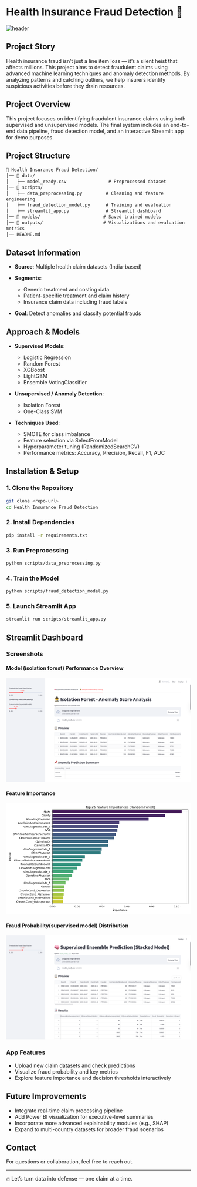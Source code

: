 # Health Insurance Fraud Detection 🚨

![header](/outputs/2.png)

## Project Story

Health insurance fraud isn’t just a line item loss — it’s a silent heist that affects millions. This project aims to detect fraudulent claims using advanced machine learning techniques and anomaly detection methods. By analyzing patterns and catching outliers, we help insurers identify suspicious activities before they drain resources.

## Project Overview

This project focuses on identifying fraudulent insurance claims using both supervised and unsupervised models. The final system includes an end-to-end data pipeline, fraud detection model, and an interactive Streamlit app for demo purposes.

## Project Structure

```
📁 Health Insurance Fraud Detection/
│── 📂 data/
│   ├── model_ready.csv                # Preprocessed dataset
│── 📂 scripts/
│   ├── data_preprocessing.py         # Cleaning and feature engineering
│   ├── fraud_detection_model.py      # Training and evaluation
│   ├── streamlit_app.py              # Streamlit dashboard
│── 📂 models/                        # Saved trained models
│── 📂 outputs/                       # Visualizations and evaluation metrics
│── README.md
```

## Dataset Information

- **Source**: Multiple health claim datasets (India-based)
- **Segments**:

  - Generic treatment and costing data
  - Patient-specific treatment and claim history
  - Insurance claim data including fraud labels

- **Goal**: Detect anomalies and classify potential frauds

## Approach & Models

- **Supervised Models**:

  - Logistic Regression
  - Random Forest
  - XGBoost
  - LightGBM
  - Ensemble VotingClassifier

- **Unsupervised / Anomaly Detection**:

  - Isolation Forest
  - One-Class SVM

- **Techniques Used**:

  - SMOTE for class imbalance
  - Feature selection via SelectFromModel
  - Hyperparameter tuning (RandomizedSearchCV)
  - Performance metrics: Accuracy, Precision, Recall, F1, AUC

## Installation & Setup

### 1. Clone the Repository

```bash
git clone <repo-url>
cd Health Insurance Fraud Detection
```

### 2. Install Dependencies

```bash
pip install -r requirements.txt
```

### 3. Run Preprocessing

```bash
python scripts/data_preprocessing.py
```

### 4. Train the Model

```bash
python scripts/fraud_detection_model.py
```

### 5. Launch Streamlit App

```bash
streamlit run scripts/streamlit_app.py
```

## Streamlit Dashboard

### Screenshots

#### Model (isolation forest) Performance Overview

![Performance Screenshot](/outputs/isolation%20dashboard.png)

#### Feature Importance

![Feature Importance Screenshot](/outputs/top_feature_importance_rf.png)

#### Fraud Probability(supervised model) Distribution

![Probability Screenshot](/outputs/supervised%20dashboard.png)

### App Features

- Upload new claim datasets and check predictions
- Visualize fraud probability and key metrics
- Explore feature importance and decision thresholds interactively

## Future Improvements

- Integrate real-time claim processing pipeline
- Add Power BI visualization for executive-level summaries
- Incorporate more advanced explainability modules (e.g., SHAP)
- Expand to multi-country datasets for broader fraud scenarios

## Contact

For questions or collaboration, feel free to reach out.

---

🔥 Let’s turn data into defense — one claim at a time.
